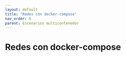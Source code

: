 ```yaml
---
layout: default
title: "Redes con docker-compose"
nav_order: 6
parent: Escenarios multicontenedor
---
```


# Redes con docker-compose
